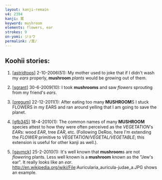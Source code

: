 ```yaml
---
layout: kanji-remain
v4: 2394
kanji: 茸
keyword: mushroom
elements: flowers, ear
strokes: 9
on-yomi: ジョウ
permalink: /茸/
---
```


## Koohii stories: 

1) [<a href="http://kanji.koohii.com/profile/astridtops">astridtops</a>] 2-10-2006(51): My mother used to joke that if I didn&#039;t wash my <em>ears</em> properly,<strong> mushroom</strong> <em>plants</em> would be growing out of them.

2) [<a href="http://kanji.koohii.com/profile/sgrant">sgrant</a>] 30-6-2009(10): I took <strong>mushrooms</strong> and saw <em>flowers</em> sprouting from my friend&#039;s <em>ears</em>.

3) [<a href="http://kanji.koohii.com/profile/oregum">oregum</a>] 22-12-2011(1): After eating too many<strong> MUSHROOM</strong>S I stuck FLOWERS in my EARS and ran around yelling that I am going to save the planet.

4) [<a href="http://kanji.koohii.com/profile/gfb345">gfb345</a>] 18-4-2010(1): The common names of many<strong> MUSHROOM</strong> species attest to how they were often perceived as the <em>VEGETATION</em>&#039;s <em>EAR</em>s: wood <em>EAR</em>, tree <em>EAR</em>, etc. (Following DeRoo, here I&#039;m extending the <em>FLOWER</em> primitive to <em>VEGETATION/VEGETAL/VEGETABLE</em>; this extension is useful for other kanji as well.).

5) [<a href="http://kanji.koohii.com/profile/gavmck">gavmck</a>] 25-2-2010(1): It&#039;s well known that<strong> mushroom</strong>s are not <em>flower</em>ing plants. Less well known is a<strong> mushroom</strong> known as the &quot;Jew&#039;s ear&quot;. It really looks like an <em>ear</em>. <a href="http://en.wikipedia.org/wiki/File">http://en.wikipedia.org/wiki/File</a>:Auricularia_auricula-judae_a.JPG shows an example.

